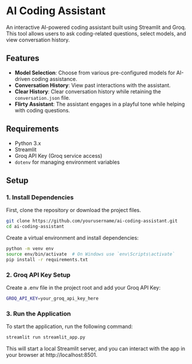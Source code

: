 # AI Coding Assistant

An interactive AI-powered coding assistant built using Streamlit and Groq. This tool allows users to ask coding-related questions, select models, and view conversation history.

## Features

- **Model Selection**: Choose from various pre-configured models for AI-driven coding assistance.
- **Conversation History**: View past interactions with the assistant.
- **Clear History**: Clear conversation history while retaining the `conversation.json` file.
- **Flirty Assistant**: The assistant engages in a playful tone while helping with coding questions.

## Requirements

- Python 3.x
- Streamlit
- Groq API Key (Groq service access)
- `dotenv` for managing environment variables

## Setup

### 1. Install Dependencies

First, clone the repository or download the project files.

```bash
git clone https://github.com/yourusername/ai-coding-assistant.git
cd ai-coding-assistant

```

Create a virtual environment and install dependencies:

```bash
python -m venv env
source env/bin/activate  # On Windows use `env\Scripts\activate`
pip install -r requirements.txt

```

### 2. Groq API Key Setup

Create a .env file in the project root and add your Groq API Key:

```bash
GROQ_API_KEY=your_groq_api_key_here
```

### 3. Run the Application

To start the application, run the following command:

```bash
streamlit run streamlit_app.py

```

This will start a local Streamlit server, and you can interact with the app in your browser at http://localhost:8501.
